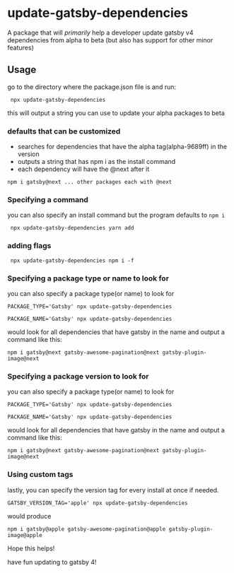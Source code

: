 # update-gatsby-dependencies

A package that will _primarily_ help a developer update gatsby v4 dependencies from alpha to beta (but also has support for other minor features)

## Usage

go to the directory where the package.json file is and run:

```
 npx update-gatsby-dependencies
```

this will output a string you can use to update your alpha packages to beta

### defaults that can be customized

- searches for dependencies that have the alpha tag(alpha-9689ff) in the version
- outputs a string that has npm i as the install command
- each dependency will have the @next after it

```
npm i gatsby@next ... other packages each with @next
```

### Specifying a command

you can also specify an install command but the program defaults to `npm i`

```
 npx update-gatsby-dependencies yarn add
```

### adding flags

```
 npx update-gatsby-dependencies npm i -f
```

### Specifying a package type or name to look for

you can also specify a package type(or name) to look for

```
PACKAGE_TYPE='Gatsby' npx update-gatsby-dependencies
```

```
PACKAGE_NAME='Gatsby' npx update-gatsby-dependencies
```

would look for all dependencies that have gatsby in the name and output a command like this:

```
npm i gatsby@next gatsby-awesome-pagination@next gatsby-plugin-image@next
```

### Specifying a package version to look for

you can also specify a package type(or name) to look for

```
PACKAGE_TYPE='Gatsby' npx update-gatsby-dependencies
```

```
PACKAGE_NAME='Gatsby' npx update-gatsby-dependencies
```

would look for all dependencies that have gatsby in the name and output a command like this:

```
npm i gatsby@next gatsby-awesome-pagination@next gatsby-plugin-image@next
```

### Using custom tags

lastly, you can specify the version tag for every install at once if needed.

```
GATSBY_VERSION_TAG='apple' npx update-gatsby-dependencies
```

would produce

```
npm i gatsby@apple gatsby-awesome-pagination@apple gatsby-plugin-image@apple
```

Hope this helps!

have fun updating to gatsby 4!
